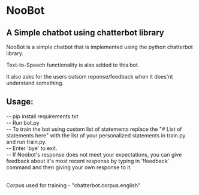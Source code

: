 # NooBot
## A Simple chatbot using chatterbot library

NooBot is a simple chatbot that is implemented using the python chatterbot library.

Text-to-Speech functionality is also added to this bot.

It also asks for the users cutsom reponse/feedback when it does'nt understand something.

## Usage:

-- pip install requirements.txt<br />
-- Run bot.py<br />
-- To train the bot using custom list of statements replace the "# List of statements here" with the list of your personalized statements in train.py and run train.py.<br />
-- Enter 'bye' to exit.<br />
-- If Noobot's response does not meet your expectations, you can give feedback about it's most recent response by typing in '!feedback' command and then giving your own response to it.<br /><br />


Corpus used for training - "chatterbot.corpus.english"


